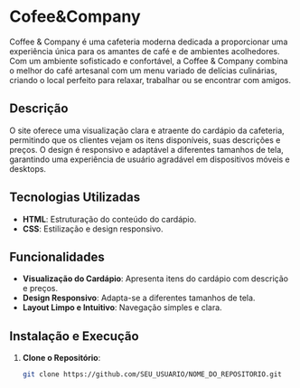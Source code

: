 # Cofee&Company
Coffee & Company é uma cafeteria moderna dedicada a proporcionar uma experiência única para os amantes de café e de ambientes acolhedores. Com um ambiente sofisticado e confortável, a Coffee & Company combina o melhor do café artesanal com um menu variado de delícias culinárias, criando o local perfeito para relaxar, trabalhar ou se encontrar com amigos.

## Descrição

O site oferece uma visualização clara e atraente do cardápio da cafeteria, permitindo que os clientes vejam os itens disponíveis, suas descrições e preços. O design é responsivo e adaptável a diferentes tamanhos de tela, garantindo uma experiência de usuário agradável em dispositivos móveis e desktops.

## Tecnologias Utilizadas

- **HTML**: Estruturação do conteúdo do cardápio.
- **CSS**: Estilização e design responsivo.

## Funcionalidades

- **Visualização do Cardápio**: Apresenta itens do cardápio com descrição e preços.
- **Design Responsivo**: Adapta-se a diferentes tamanhos de tela.
- **Layout Limpo e Intuitivo**: Navegação simples e clara.

## Instalação e Execução

1. **Clone o Repositório**:
   ```bash
   git clone https://github.com/SEU_USUARIO/NOME_DO_REPOSITORIO.git
